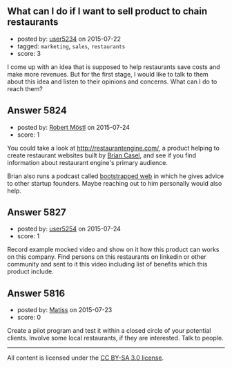 ## What can I do if I want to sell product to chain restaurants

- posted by: [user5234](https://stackexchange.com/users/6621619/user5234) on 2015-07-22
- tagged: `marketing`, `sales`, `restaurants`
- score: 3

<p>I come up with an idea that is supposed to help restaurants save costs and make more revenues. But for the first stage, I would like to talk to them about this idea and listen to their opinions and concerns. What can I do to reach them?</p>



## Answer 5824

- posted by: [Robert Möstl](https://stackexchange.com/users/1018191/robert-m-stl) on 2015-07-24
- score: 1

<p>You could take a look at <a href="http://restaurantengine.com/" rel="nofollow">http://restaurantengine.com/</a>, a product helping to create restaurant websites built by <a href="http://casjam.com/" rel="nofollow">Brian Casel</a>, and see if you find information about restaurant engine's primary audience.</p>

<p>Brian also runs a podcast called <a href="http://bootstrappedweb.com" rel="nofollow">bootstrapped web</a> in which he gives advice to other startup founders. Maybe reaching out to him personally would also help.</p>



## Answer 5827

- posted by: [user5254](https://stackexchange.com/users/6677812/user5254) on 2015-07-24
- score: 1

<p>Record example mocked video and show on it how this product can works on this company.
Find persons on this restaurants on linkedin or other community and sent to it this video including list of benefits which this product include.</p>



## Answer 5816

- posted by: [Matiss](https://stackexchange.com/users/1819512/matiss) on 2015-07-23
- score: 0

<p>Create a pilot program and test it within a closed circle of your potential clients. Involve some local restaurants, if they are interested. Talk to people. </p>




---

All content is licensed under the [CC BY-SA 3.0 license](https://creativecommons.org/licenses/by-sa/3.0/).

